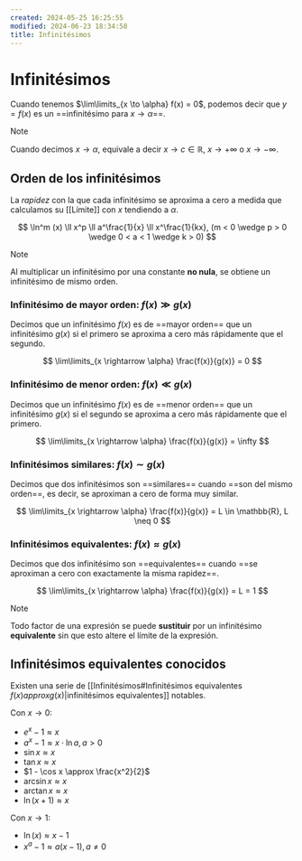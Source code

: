 ```yaml
---
created: 2024-05-25 16:25:55
modified: 2024-06-23 18:34:58
title: Infinitésimos
---
```


# Infinitésimos

Cuando tenemos $\lim\limits_{x \to \alpha} f(x) = 0$, podemos decir que $y = f(x)$ es un ==infinitésimo para $x \rightarrow \alpha$==.

> [!note]
> Cuando decimos $x \rightarrow \alpha$, equivale a decir $x \rightarrow c \in \mathbb{R}$, $x \rightarrow +\infty$ o $x \rightarrow -\infty$.

## Orden de los infinitésimos

La *rapidez* con la que cada infinitésimo se aproxima a cero a medida que calculamos su [[Límite]] con $x$ tendiendo a $\alpha$.

$$
\ln^m (x) \ll x^p \ll a^\frac{1}{x} \ll x^\frac{1}{kx}, (m < 0 \wedge p > 0 \wedge 0 < a < 1 \wedge k > 0)
$$

> [!note]
> Al multiplicar un infinitésimo por una constante **no nula**, se obtiene un infinitésimo de mismo orden.

### Infinitésimo de mayor orden: $f(x) \gg g(x)$

Decimos que un infinitésimo $f(x)$ es de ==mayor orden== que un infinitésimo $g(x)$ si el primero se aproxima a cero más rápidamente que el segundo.

$$
\lim\limits_{x \rightarrow \alpha} \frac{f(x)}{g(x)} = 0
$$

### Infinitésimo de menor orden: $f(x) \ll g(x)$

Decimos que un infinitésimo $f(x)$ es de ==menor orden== que un infinitésimo $g(x)$ si el segundo se aproxima a cero más rápidamente que el primero.

$$
\lim\limits_{x \rightarrow \alpha} \frac{f(x)}{g(x)} = \infty
$$

### Infinitésimos similares: $f(x) \sim g(x)$

Decimos que dos infinitésimos son ==similares== cuando ==son del mismo orden==, es decir, se aproximan a cero de forma muy similar.

$$
\lim\limits_{x \rightarrow \alpha} \frac{f(x)}{g(x)} = L \in \mathbb{R}, L \neq 0
$$

### Infinitésimos equivalentes: $f(x) \approx g(x)$

Decimos que dos infinitésimo son ==equivalentes== cuando ==se aproximan a cero con exactamente la misma rapidez==.

$$
\lim\limits_{x \rightarrow \alpha} \frac{f(x)}{g(x)} = L = 1
$$

> [!note]
> Todo factor de una expresión se puede **sustituir** por un infinitésimo **equivalente** sin que esto altere el límite de la expresión.

## Infinitésimos equivalentes conocidos

Existen una serie de [[Infinitésimos#Infinitésimos equivalentes $f(x) approx g(x)$|infinitésimos equivalentes]] notables.

Con $x \rightarrow 0$:

- $e^x - 1 \approx x$
- $a^x - 1 \approx x \cdot \ln a, a > 0$
- $\sin x \approx x$
- $\tan x \approx x$
- $1 - \cos x \approx \frac{x^2}{2}$
- $\arcsin x \approx x$
- $\arctan x \approx x$
- $\ln(x + 1) \approx x$

Con $x \rightarrow 1$:

- $\ln(x) \approx x - 1$
- $x^a - 1 \approx a(x - 1), a \neq 0$
